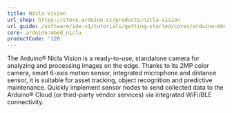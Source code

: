 ```yaml
---
title: Nicla Vision
url_shop: https://store.arduino.cc/products/nicla-vision
url_guide: /software/ide-v1/tutorials/getting-started/cores/arduino-mbed_nicla
core: arduino:mbed_nicla
productCode: '120'
---
```


The Arduino® Nicla Vision is a ready-to-use, standalone camera for analyzing and processing images on the edge. Thanks to its 2MP color camera, smart 6-axis motion sensor, integrated microphone and distance sensor, it is suitable for asset tracking, object recognition and predictive maintenance. Quickly implement sensor nodes to send collected data to the Arduino® Cloud (or third-party vendor services) via integrated WiFi/BLE connectivity.
